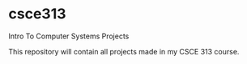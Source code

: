 # csce313
Intro To Computer Systems Projects

This repository will contain all projects made in my CSCE 313 course. 
